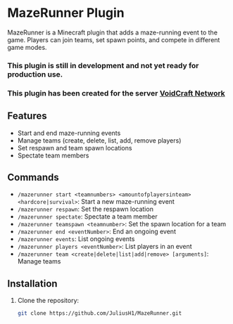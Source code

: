 # MazeRunner Plugin

MazeRunner is a Minecraft plugin that adds a maze-running event to the game. Players can join teams, set spawn points, and compete in different game modes.

### This plugin is still in development and not yet ready for production use.

### This plugin has been created for the server [VoidCraft Network](https://shop.voidcraftmc.net)

## Features

- Start and end maze-running events
- Manage teams (create, delete, list, add, remove players)
- Set respawn and team spawn locations
- Spectate team members

## Commands

- `/mazerunner start <teamnumbers> <amountofplayersinteam> <hardcore|survival>`: Start a new maze-running event
- `/mazerunner respawn`: Set the respawn location
- `/mazerunner spectate`: Spectate a team member
- `/mazerunner teamspawn <teamnumber>`: Set the spawn location for a team
- `/mazerunner end <eventNumber>`: End an ongoing event
- `/mazerunner events`: List ongoing events
- `/mazerunner players <eventNumber>`: List players in an event
- `/mazerunner team <create|delete|list|add|remove> [arguments]`: Manage teams

## Installation

1. Clone the repository:
   ```sh
   git clone https://github.com/JuliusH1/MazeRunner.git
